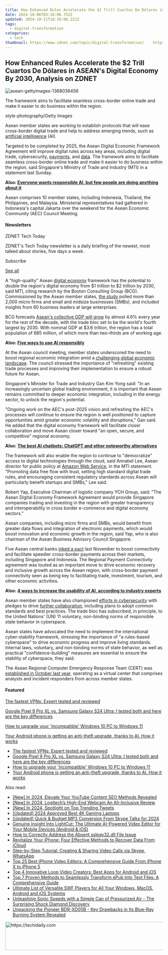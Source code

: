 ```yaml
---
title: How Enhanced Rules Accelerate the $2 Trill Cuartos De Dólares in ASEAN's Digital Economy By 2030, Analysis on ZDNET
date: 2024-10-06T03:16:06.752Z
updated: 2024-10-11T18:10:08.221Z
tags:
  - digital-transformation
categories:
  - tech
thumbnail: https://www.zdnet.com/topic/digital-transformation/    https://www.zdnet.com/a/img/resize/961aad22028b3216044f8a0568111d088d40cc78/2023/09/05/4d64aae9-37ba-46b7-b06e-f390ff1c7ed1/asean-gettyimages-1368036456.jpg?width=170&height=128&fit=crop&auto=webp
---
```


## How Enhanced Rules Accelerate the $2 Trill Cuartos De Dólares in ASEAN's Digital Economy By 2030, Analysis on ZDNET

![asean-gettyimages-1368036456](https://www.zdnet.com/a/img/resize/2dd9df5c681a1b66091bee72ae8b36a1f9036868/2023/09/05/4d64aae9-37ba-46b7-b06e-f390ff1c7ed1/asean-gettyimages-1368036456.jpg?auto=webp&width=1280)

The framework aims to facilitate seamless cross-border online trade and make it easier to do business within the region.

style-photography/Getty Images

Asean member states are working to establish protocols that will ease cross-border digital trade and help to address emerging trends, such as [artificial intelligence](https://www.zdnet.com/article/what-is-ai-heres-everything-you-need-to-know-about-artificial-intelligence/) (AI). 

Targeted to be completed by 2025, the Asean Digital Economic Framework Agreement will improve digital rules across key areas, including digital trade, cybersecurity, [payments](https://www.zdnet.com/finance/banking/five-asean-nations-ink-pact-to-ease-cross-border-payments/), and [data](https://www.zdnet.com/article/data-will-play-key-role-in-sustaining-sea-digital-economy-growth/). The framework aims to facilitate seamless cross-border online trade and make it easier to do business within the region, said Singapore's Ministry of Trade and Industry (MTI) in a statement last Sunday. 

**Also: [Everyone wants responsible AI, but few people are doing anything about it](https://www.zdnet.com/article/everyone-wants-responsible-ai-but-few-people-are-doing-anything-about-it/)**

Asean comprises 10 member states, including Indonesia, Thailand, the Philippines, and Malaysia. Ministerial representatives had gathered in Indonesia's capital Jakarta over the weekend for the Asean Economic Community (AEC) Council Meeting. 

#### Newsletters

ZDNET Tech Today

ZDNET's Tech Today newsletter is a daily briefing of the newest, most talked about stories, five days a week.

 Subscribe

[See all](https://www.zdnet.com/newsletters/)

A "high-quality" Asean [digital economy](https://www.zdnet.com/article/digital-transformation-in-2022-and-beyond-these-are-the-key-trends/) framework has the potential to double the region's digital economy from $1 trillion to $2 trillion by 2030, said MTI, citing research by the Boston Consulting Group (BCG). Commissioned by the Asean member states, [the study](https://asean.org/asean-defa-study-projects-digital-economy-leap-to-us2tn-by-2030/) polled more than 2,000 micro firms and small and midsize businesses (SMBs), and included insights from 60 business leaders at large enterprises. 

BCG forecasts [Asean's collective GDP will grow](https://www.bcg.com/publications/2023/asean-free-trade-advantage-to-power-ahead) by almost 4.6% every year for the rest of the decade, with the trade bloc set to be the world's fourth largest by 2030\. With nominal GDP at $3.6 trillion, the region has a total population of 685 million, of which more than two-thirds are of working age. 

**Also: [Five ways to use AI responsibly](https://www.zdnet.com/article/five-ways-to-use-ai-responsibly/)**

At the Asean council meeting, member states underscored the need to boost regional economic integration amid a [challenging global economic landscape](https://www.zdnet.com/article/tech-spending-is-still-going-up-just-heres-where-the-money-is-going/). The council stressed the importance of "refreshing" existing trade processes and improving their implementation to ensure a robust future for Asean. 

Singapore's Minister for Trade and Industry Gan Kim Yong said: "In an increasingly uncertain global trading environment, it is important that Asean remains committed to deeper economic integration, including in the energy sector, to unlock the region's potential. 

"Ongoing work on the AEC's post-2025 vision and refreshing the AEC's processes will continue to ensure the region is well positioned to capture opportunities amid greater economic volatility and disruptions," Gan said. He added that the digital economy framework will facilitate closer collaboration and move Asean closer toward "an open, secure, and competitive" regional economy. 

**Also:** [**The best AI chatbots: ChatGPT and other noteworthy alternatives**](https://www.zdnet.com/article/best-ai-chatbot/)

The framework will also enable the region to continue to "democratize" access to digital technologies through the cloud, said Annabel Lee, Asean director for public policy at [Amazon Web Service](https://www.zdnet.com/article/aws-unveils-local-cloud-zones-for-exclusive-customer-use/), in the MTI statement. "Promoting data free flow with trust, setting high standard digital trade rules, and encouraging consistent regulatory standards across Asean will particularly benefit startups and SMBs," Lee said.

Robert Yap, Executive Chairman of logistic company YCH Group, said: "The Asean Digital Economy Framework Agreement would provide Singapore companies trading and investing in the region with greater transparency and interoperability in cross border e-commerce and digital economy sectors." 

Asean companies, including micro firms and SMBs, would benefit from greater data flows and integration of electronic payments, which would boost innovation and economic growth in the region, said Yap, who is also chairman of the Asean Business Advisory Council Singapore. 

Five Asean central banks [inked a pact](https://www.zdnet.com/finance/banking/five-asean-nations-ink-pact-to-ease-cross-border-payments/) last November to boost connectivity and facilitate speedier cross-border payments across their markets, including Singapore and Indonesia. The Regional Payment Connectivity agreement was touted as an important move to drive economic recovery and inclusive growth across the Asean region, with cross-border payment connectivity seen as being key to facilitating trade, investment, tourism, and other economic activities. 

**Also: [4 ways to increase the usability of AI, according to industry experts](https://www.zdnet.com/article/4-ways-to-increase-the-usability-of-ai-according-to-industry-experts/)**

Asean member states have also championed [efforts in cybersecurity](https://www.zdnet.com/article/asean-champions-regional-efforts-in-cybersecurity-urges-international-participation/) with pledges to drive [further collaboration](https://www.zdnet.com/article/asean-countries-to-establish-framework-for-cybersecurity-collaboration/), including plans to adopt common standards and best practices. The trade bloc has subscribed, in principle, to the United Nations' (UN) 11 voluntary, non-binding norms of responsible state behavior in cyberspace.

Asean states have advocated the need to implement the international cyber-stability framework, stressing the importance of "a rules-based cyberspace" to drive economic progress and improve living standards. Internal laws, voluntary, and non-binding norms of state behavior, as well as practical "confidence-building" measures are essential to ensure the stability of cyberspace, they said. 

The Asean Regional Computer Emergency Response Team (CERT) was [established in October last year](https://www.zdnet.com/article/singapore-champions-asean-cert-as-regions-cyber-armour/), operating as a virtual center that comprises analysts and incident responders from across member states. 

#### Featured

[The fastest VPNs: Expert tested and reviewed](https://www.zdnet.com/article/fastest-vpn/ "The fastest VPNs: Expert tested and reviewed")

[Google Pixel 9 Pro XL vs. Samsung Galaxy S24 Ultra: I tested both and here are the key differences](https://www.zdnet.com/article/google-pixel-9-pro-xl-vs-samsung-galaxy-s24-ultra/ "Google Pixel 9 Pro XL vs. Samsung Galaxy S24 Ultra: I tested both and here are the key differences")

[How to upgrade your 'incompatible' Windows 10 PC to Windows 11](https://www.zdnet.com/article/how-to-upgrade-your-incompatible-windows-10-pc-to-windows-11/ "How to upgrade your 'incompatible' Windows 10 PC to Windows 11")

[Your Android phone is getting an anti-theft upgrade, thanks to AI. How it works](https://www.zdnet.com/article/your-android-phone-is-getting-an-anti-theft-upgrade-thanks-to-ai-how-it-works/ "Your Android phone is getting an anti-theft upgrade, thanks to AI. How it works")

* [The fastest VPNs: Expert tested and reviewed](https://www.zdnet.com/article/fastest-vpn/ "The fastest VPNs: Expert tested and reviewed")
* [Google Pixel 9 Pro XL vs. Samsung Galaxy S24 Ultra: I tested both and here are the key differences](https://www.zdnet.com/article/google-pixel-9-pro-xl-vs-samsung-galaxy-s24-ultra/ "Google Pixel 9 Pro XL vs. Samsung Galaxy S24 Ultra: I tested both and here are the key differences")
* [How to upgrade your 'incompatible' Windows 10 PC to Windows 11](https://www.zdnet.com/article/how-to-upgrade-your-incompatible-windows-10-pc-to-windows-11/ "How to upgrade your 'incompatible' Windows 10 PC to Windows 11")
* [Your Android phone is getting an anti-theft upgrade, thanks to AI. How it works](https://www.zdnet.com/article/your-android-phone-is-getting-an-anti-theft-upgrade-thanks-to-ai-how-it-works/ "Your Android phone is getting an anti-theft upgrade, thanks to AI. How it works")

<ins class="adsbygoogle"
     style="display:block"
     data-ad-format="autorelaxed"
     data-ad-client="ca-pub-7571918770474297"
     data-ad-slot="1223367746"></ins>

<ins class="adsbygoogle"
     style="display:block"
     data-ad-client="ca-pub-7571918770474297"
     data-ad-slot="8358498916"
     data-ad-format="auto"
     data-full-width-responsive="true"></ins>

<span class="atpl-alsoreadstyle">Also read:</span>
<div><ul>
<li><a href="https://youtube-docs.techidaily.com/n-2024-elevate-your-youtube-content-seo-methods-revealed/"><u>[New] In 2024, Elevate Your YouTube Content SEO Methods Revealed</u></a></li>
<li><a href="https://screen-recording.techidaily.com/new-in-2024-logitechs-high-end-webcam-an-all-inclusive-review/"><u>[New] In 2024, Logitech’s High-End Webcam An All-Inclusive Review</u></a></li>
<li><a href="https://twitter-videos.techidaily.com/new-in-2024-spotlight-on-top-trending-tweets/"><u>[New] In 2024, Spotlight on Top Trending Tweets</u></a></li>
<li><a href="https://fox-links.techidaily.com/updated-2024-approved-best-4k-gaming-laptops/"><u>[Updated] 2024 Approved Best 4K Gaming Laptops</u></a></li>
<li><a href="https://video-capture.techidaily.com/updated-quick-and-budget-mp3-conversion-from-skype-talks-for-2024/"><u>[Updated] Quick & Budget MP3 Conversion From Skype Talks for 2024</u></a></li>
<li><a href="https://app-tips.techidaily.com/genuine-insight-into-lightcut-the-ultimate-ai-powered-video-editor-for-your-mobile-devices-android-and-ios/"><u>Genuine Insight Into LightCut: The Ultimate AI-Powered Video Editor for Your Mobile Devices (Android & iOS)</u></a></li>
<li><a href="https://techno-recovery.techidaily.com/how-to-correctly-address-the-absent-ssleay32dll-file-issue/"><u>How to Correctly Address the Absent ssleay32.dll File Issue</u></a></li>
<li><a href="https://app-tips.techidaily.com/revitalize-your-iphone-four-effective-methods-to-recover-data-from-icloud/"><u>Revitalize Your iPhone: Four Effective Methods to Recover Data From iCloud</u></a></li>
<li><a href="https://app-tips.techidaily.com/step-by-step-tutorial-creating-and-sharing-video-calls-via-skype-whatsapp/"><u>Step-by-Step Tutorial: Creating & Sharing Video Calls via Skype, WhatsApp</u></a></li>
<li><a href="https://app-tips.techidaily.com/top-25-best-iphone-video-editors-a-comprehensive-guide-from-iphone-x-to-iphone-5/"><u>Top 25 Best iPhone Video Editors: A Comprehensive Guide From iPhone X to iPhone 5</u></a></li>
<li><a href="https://app-tips.techidaily.com/top-4-innovative-loop-video-creators-best-apps-for-android-and-ios/"><u>Top 4 Innovative Loop Video Creators: Best Apps for Android and iOS</u></a></li>
<li><a href="https://app-tips.techidaily.com/top-7-proven-methods-to-seamlessly-transform-epub-into-text-files-a-comprehensive-guide/"><u>Top 7 Proven Methods to Seamlessly Transform ePub Into Text Files: A Comprehensive Guide</u></a></li>
<li><a href="https://app-tips.techidaily.com/ultimate-list-of-versatile-swf-players-for-all-your-windows-macos-android-and-ios-systems/"><u>Ultimate List of Versatile SWF Players for All Your Windows, MacOS, Android and iOS Systems</u></a></li>
<li><a href="https://ai-video-apps.techidaily.com/unleashing-sonic-speeds-with-a-simple-can-of-pressurized-air-the-surprising-shock-diamond-discovery/"><u>Unleashing Sonic Speeds with a Simple Can of Pressurized Air - The Surprising Shock Diamond Discovery</u></a></li>
<li><a href="https://tech-hub.techidaily.com/unpacking-the-pioneer-bdr-xd05b-key-drawbacks-in-its-blue-ray-burning-system-revealed/"><u>Unpacking the Pioneer BDR-XD05B - Key Drawbacks in Its Blue-Ray Burning System Revealed</u></a></li>
</ul></div>

<!-- affiliate ads begin -->
<a href="https://aligracehair.sjv.io/c/5597632/1915810/19272" target="_top" id="1915810">
  <img src="//a.impactradius-go.com/display-ad/19272-1915810" border="0" alt="https://techidaily.com" width="728" height="90"/>
</a>
<img height="0" width="0" src="https://aligracehair.sjv.io/i/5597632/1915810/19272" style="position:absolute;visibility:hidden;" border="0" />
<!-- affiliate ads end -->

